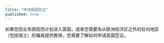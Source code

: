 ```yaml
---
title: "申请英国签证"
published: true
---
```


如果您因业务原因而计划进入英国，或者您需要為从欧洲经济区之外的任何地区（包括瑞士）的僱員提供擔保，您需要了解如何申请英国签证。
